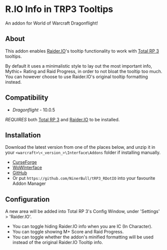 # R.IO Info in TRP3 Tooltips
An addon for World of Warcraft Dragonflight!

## About
This addon enables [Raider.IO](https://github.com/RaiderIO/raiderio-addon)'s tooltip functionality to work with [Total RP 3](https://github.com/Total-RP/Total-RP-3) tooltips.

By default it uses a minimalistic style to lay out the most important info, Mythic+ Rating and Raid Progress, in order to not bloat the tooltip too much. You can however choose to use Raider.IO's original tooltip formatting instead.

## Compatibility
* *Dragonflight* - 10.0.5

*REQUIRES* both [Total RP 3](https://github.com/Total-RP/Total-RP-3) and [Raider.IO](https://github.com/RaiderIO/raiderio-addon) to be installed.


## Installation
Download the latest version from one of the places below, and unzip it in your `<warcraft>\<_version_>\Interface\Addons` folder if installing manually.

* [CurseForge](https://www.curseforge.com/wow/addons/raider-io-total-rp-3-tooltips)
* [WoWInterface](https://www.wowinterface.com/downloads/info25708-R.IOInfoinTRP3Tooltips.html)
* [GitHub](/NinerBull/tRP3_RDotIO/releases/latest)
* Or put `https://github.com/NinerBull/tRP3_RDotIO` into your favourite Addon Manager


## Configuration
A new area will be added into Total RP 3's Config Window, under 'Settings' > 'Raider.IO'.

* You can toggle hiding Raider.IO info when you are IC (In Character).
* You can toggle showing M+ Score and Raid Progress.
* You can toggle whether the addon's minified formatting will be used instead of the original Raider.IO Tooltip info.
